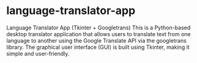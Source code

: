 # language-translator-app
Language Translator App (Tkinter + Googletrans) This is a Python-based desktop translator application that allows users to translate text from one language to another using the Google Translate API via the googletrans library. The graphical user interface (GUI) is built using Tkinter, making it simple and user-friendly.
